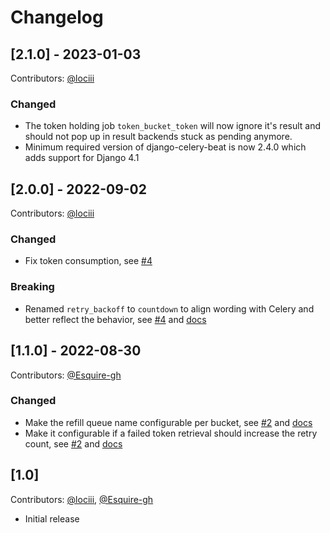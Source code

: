 # Changelog

## [2.1.0] - 2023-01-03

Contributors: [@lociii](https://github.com/lociii)

### Changed

- The token holding job `token_bucket_token` will now ignore it's result and should not pop up in result backends stuck as pending anymore.
- Minimum required version of django-celery-beat is now 2.4.0 which adds support for Django 4.1

## [2.0.0] - 2022-09-02

Contributors: [@lociii](https://github.com/lociii)

### Changed

- Fix token consumption, see [#4](https://github.com/RegioHelden/django-celery-token-bucket/pull/4)

### Breaking

- Renamed `retry_backoff` to `countdown` to align wording with Celery and better reflect the behavior, see [#4](https://github.com/RegioHelden/django-celery-token-bucket/pull/4) and [docs](https://github.com/RegioHelden/django-celery-token-bucket#countdown)

## [1.1.0] - 2022-08-30

Contributors: [@Esquire-gh](https://github.com/Esquire-gh)

### Changed

- Make the refill queue name configurable per bucket, see [#2](https://github.com/RegioHelden/django-celery-token-bucket/pull/2) and [docs](https://github.com/RegioHelden/django-celery-token-bucket#token_refill_queue)
- Make it configurable if a failed token retrieval should increase the retry count, see [#2](https://github.com/RegioHelden/django-celery-token-bucket/pull/2) and [docs](https://github.com/RegioHelden/django-celery-token-bucket#affect_task_retries)

## [1.0]

Contributors: [@lociii](https://github.com/lociii), [@Esquire-gh](https://github.com/Esquire-gh)

- Initial release
